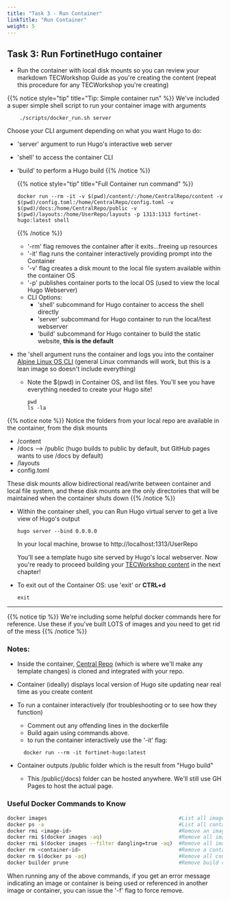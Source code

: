 ```yaml
---
title: "Task 3 - Run Container"
linkTitle: "Run Container"
weight: 5
---
```


## Task 3: Run FortinetHugo container 

- Run the container with local disk mounts so you can review your markdown TECWorkshop Guide as you're creating the content (repeat this procedure for any TECWorkshop you're creating)

{{% notice style="tip" title="Tip: Simple container run" %}} 
We've included a super simple shell script to run your container image with arguments 
```shell
    ./scripts/docker_run.sh server
```
Choose your CLI argument depending on what you want Hugo to do:
- 'server' argument to run Hugo's interactive web server
- 'shell' to access the container CLI
- 'build' to perform a Hugo build 
{{% /notice %}}

  {{% notice style="tip" title="Full Container run command" %}}

  ```shell
  docker run --rm -it -v $(pwd)/content/:/home/CentralRepo/content -v $(pwd)/config.toml:/home/CentralRepo/config.toml -v $(pwd)/docs:/home/CentralRepo/public -v $(pwd)/layouts:/home/UserRepo/layouts -p 1313:1313 fortinet-hugo:latest shell
  ```
  {{% /notice %}}

   - '-rm' flag removes the container after it exits...freeing up resources
   - '-it' flag runs the container interactively providing prompt into the Container
   - '-v' flag creates a disk mount to the local file system available within the container OS
   - '-p' publishes container ports to the local OS (used to view the local Hugo Webserver)
   - CLI Options:
     - 'shell' subcommand for Hugo container to access the shell directly
     - 'server' subcommand for Hugo container to run the local/test webserver
     - 'build' subcommand for Hugo container to build the static website, **this is the default**  
  
- the 'shell argument runs the container and logs you into the container [Alpine Linux OS CLI](https://github.com/klakegg/docker-hugo/tree/master) (general Linux commands will work, but this is a lean image so doesn't include everything)
  - Note the $(pwd) in Container OS, and list files.  You'll see you have everything needed to create your Hugo site! 
  
    ```shell
    pwd
    ls -la 
    ```
{{% notice note %}} Notice the folders from your local repo are available in the container, from the disk mounts
- /content
- /docs --> /public (hugo builds to public by default, but GitHub pages wants to use /docs by default)
- /layouts
- config.toml

These disk mounts allow bidirectional read/write between container and local file system, and these disk mounts are the only directories that will be maintained when the container shuts down
{{% /notice %}}

- Within the container shell, you can Run Hugo virtual server to get a live view of Hugo's output 

  ```
  hugo server --bind 0.0.0.0
  ```
  In your local machine, browse to http://localhost:1313/UserRepo

  You'll see a template hugo site served by Hugo's local webserver.  Now you're ready to proceed building your [TECWorkshop content](../02hugo.html) in the next chapter!

- To exit out of the Container OS: use 'exit' or **CTRL+d**

  ```shell
  exit
  ```

---

{{% notice tip %}} We're including some helpful docker commands here for reference.  Use these if you've built LOTS of images and you need to get rid of the mess
{{% /notice  %}}



### Notes:
- Inside the container, [Central Repo](https://github.com/FortinetCloudCSE/CentralRepo) (which is where we'll make any template changes) is cloned and integrated with your repo.
- Container (ideally) displays local version of Hugo site updating near real time as you create content
- To run a container interactively (for troubleshooting or to see how they function)
  - Comment out any offending lines in the dockerfile
  - Build again using commands above.
  - to run the container interactively use the '-it' flag:

  ```shell
    docker run --rm -it fortinet-hugo:latest
  ```

- Container outputs /public folder which is the result from "Hugo build"
  - This /public(/docs) folder can be hosted anywhere.  We'll still use GH Pages to host the actual page.

### Useful Docker Commands to Know
```bash
docker images                                           #List all images
docker ps -a                                            #List all containers, both running and stopped
docker rmi <image-id>                                   #Remove an image
docker rmi $(docker images -aq)                         #Remove all images
docker rmi $(docker images --filter dangling=true -aq)  #Remove all images with tag <none>
docker rm <container-id>                                #Remove a container
docker rm $(docker ps -aq)                              #Remove all containers
docker builder prune                                    #Remove build cache
```
When running any of the above commands, if you get an error message indicating an image or container is being used or referenced in another image or container, you can issue the '-f' flag to force remove.

